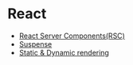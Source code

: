 # React


- [React Server Components(RSC)](https://github.com/BekCodingAddict/Front-End/blob/master/Frameworks/React/React-Server-Components.md)
- [Suspense](https://github.com/BekCodingAddict/Front-End/blob/master/Frameworks/React/Suspense.md)
- [Static & Dynamic rendering](https://github.com/BekCodingAddict/Front-End/blob/master/Frameworks/Next.js/Static-vs-Dynamic-Rendering.md)
